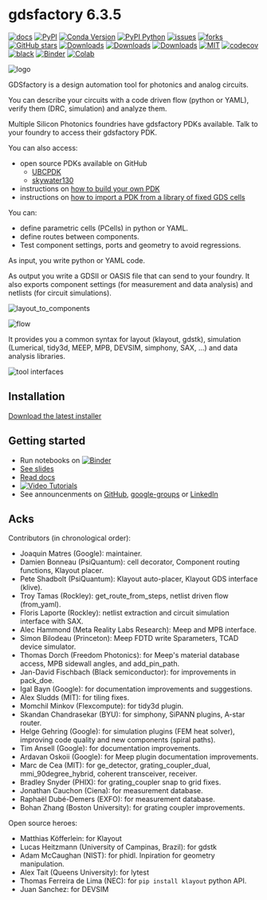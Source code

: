 # gdsfactory 6.3.5

[![docs](https://github.com/gdsfactory/gdsfactory/actions/workflows/pages.yml/badge.svg)](https://gdsfactory.github.io/gdsfactory/)
[![PyPI](https://img.shields.io/pypi/v/gdsfactory)](https://pypi.org/project/gdsfactory/)
[![Conda Version](https://img.shields.io/conda/vn/conda-forge/gdsfactory.svg)](https://anaconda.org/conda-forge/gdsfactory)
[![PyPI Python](https://img.shields.io/pypi/pyversions/gdsfactory.svg)](https://pypi.python.org/pypi/gdsfactory)
[![issues](https://img.shields.io/github/issues/gdsfactory/gdsfactory)](https://github.com/gdsfactory/gdsfactory/issues)
[![forks](https://img.shields.io/github/forks/gdsfactory/gdsfactory.svg)](https://github.com/gdsfactory/gdsfactory/network/members)
[![GitHub stars](https://img.shields.io/github/stars/gdsfactory/gdsfactory.svg)](https://github.com/gdsfactory/gdsfactory/stargazers)
[![Downloads](https://pepy.tech/badge/gdsfactory)](https://pepy.tech/project/gdsfactory)
[![Downloads](https://pepy.tech/badge/gdsfactory/month)](https://pepy.tech/project/gdsfactory)
[![Downloads](https://pepy.tech/badge/gdsfactory/week)](https://pepy.tech/project/gdsfactory)
[![MIT](https://img.shields.io/github/license/gdsfactory/gdsfactory)](https://choosealicense.com/licenses/mit/)
[![codecov](https://img.shields.io/codecov/c/github/gdsfactory/gdsfactory)](https://codecov.io/gh/gdsfactory/gdsfactory/tree/master/gdsfactory)
[![black](https://img.shields.io/badge/code%20style-black-000000.svg)](https://github.com/psf/black)
[![Binder](https://mybinder.org/badge_logo.svg)](https://mybinder.org/v2/gh/gdsfactory/binder-sandbox/HEAD)
[![Colab](https://colab.research.google.com/assets/colab-badge.svg)](https://colab.research.google.com/github/gdsfactory/gdsfactory)

![logo](https://i.imgur.com/v4wpHpg.png)

GDSfactory is a design automation tool for photonics and analog circuits.

You can describe your circuits with a code driven flow (python or YAML), verify them (DRC, simulation) and analyze them.

Multiple Silicon Photonics foundries have gdsfactory PDKs available. Talk to your foundry to access their gdsfactory PDK.

You can also access:

- open source PDKs available on GitHub
    * [UBCPDK](https://gdsfactory.github.io/ubc/README.html)
    * [skywater130](https://gdsfactory.github.io/skywater130/README.html)
- instructions on [how to build your own PDK](https://gdsfactory.github.io/gdsfactory/notebooks/08_pdk.html)
- instructions on [how to import a PDK from a library of fixed GDS cells](https://gdsfactory.github.io/gdsfactory/notebooks/09_pdk_import.html)



You can:

- define parametric cells (PCells) in python or YAML.
- define routes between components.
- Test component settings, ports and geometry to avoid regressions.


As input, you write python or YAML code.

As output you write a GDSII or OASIS file that can send to your foundry.
It also exports component settings (for measurement and data analysis) and netlists (for circuit simulations).

![layout_to_components](https://i.imgur.com/JLsvpLv.png)

![flow](https://i.imgur.com/XbhWJDz.png)


It provides you a common syntax for layout (klayout, gdstk), simulation (Lumerical, tidy3d, MEEP, MPB, DEVSIM, simphony, SAX, ...) and data analysis libraries.

![tool interfaces](https://i.imgur.com/9fNLRvJ.png)


## Installation

[Download the latest installer](https://github.com/gdsfactory/gdsfactory/releases)

## Getting started

- Run notebooks on [![Binder](https://mybinder.org/badge_logo.svg)](https://mybinder.org/v2/gh/gdsfactory/binder-sandbox/HEAD)
- [See slides](https://docs.google.com/presentation/d/1_ZmUxbaHWo_lQP17dlT1FWX-XD8D9w7-FcuEih48d_0/edit#slide=id.g11711f50935_0_5)
- [Read docs](https://gdsfactory.github.io/gdsfactory/)
- [![Video Tutorials](https://img.shields.io/badge/youtube-Video_Tutorials-red.svg?logo=youtube)](https://www.youtube.com/watch?v=KXq09GirynI&list=PLZ3ZVd41isDDnuCirqIhNa8vsaHmbmxqM)
- See announcenments on [GitHub](https://github.com/gdsfactory/gdsfactory/discussions/547), [google-groups](https://groups.google.com/g/gdsfactory) or [LinkedIn](https://www.linkedin.com/company/gdsfactory)

## Acks

Contributors (in chronological order):

- Joaquin Matres (Google): maintainer.
- Damien Bonneau (PsiQuantum): cell decorator, Component routing functions, Klayout placer.
- Pete Shadbolt (PsiQuantum): Klayout auto-placer, Klayout GDS interface (klive).
- Troy Tamas (Rockley): get_route_from_steps, netlist driven flow (from_yaml).
- Floris Laporte (Rockley): netlist extraction and circuit simulation interface with SAX.
- Alec Hammond (Meta Reality Labs Research): Meep and MPB interface.
- Simon Bilodeau (Princeton): Meep FDTD write Sparameters, TCAD device simulator.
- Thomas Dorch (Freedom Photonics): for Meep's material database access, MPB sidewall angles, and add_pin_path.
- Jan-David Fischbach (Black semiconductor): for improvements in pack_doe.
- Igal Bayn (Google): for documentation improvements and suggestions.
- Alex Sludds (MIT): for tiling fixes.
- Momchil Minkov (Flexcompute): for tidy3d plugin.
- Skandan Chandrasekar (BYU): for simphony, SiPANN plugins, A-star router.
- Helge Gehring (Google): for simulation plugins (FEM heat solver), improving code quality and new components (spiral paths).
- Tim Ansell (Google): for documentation improvements.
- Ardavan Oskoii (Google): for Meep plugin documentation improvements.
- Marc de Cea (MIT): for ge_detector, grating_coupler_dual, mmi_90degree_hybrid, coherent transceiver, receiver.
- Bradley Snyder (PHIX): for grating_coupler snap to grid fixes.
- Jonathan Cauchon (Ciena): for measurement database.
- Raphaël Dubé-Demers (EXFO): for measurement database.
- Bohan Zhang (Boston University): for grating coupler improvements.

Open source heroes:

- Matthias Köfferlein: for Klayout
- Lucas Heitzmann (University of Campinas, Brazil): for gdstk
- Adam McCaughan (NIST): for phidl. Inpiration for geometry manipulation.
- Alex Tait (Queens University): for lytest
- Thomas Ferreira de Lima (NEC): for `pip install klayout` python API.
- Juan Sanchez: for DEVSIM
